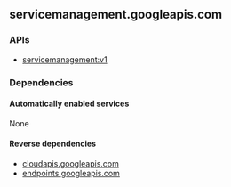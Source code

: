 ## servicemanagement.googleapis.com

### APIs

* [ servicemanagement:v1 ]( https://servicemanagement.googleapis.com/$discovery/rest?version=v1 )

### Dependencies

#### Automatically enabled services

None

#### Reverse dependencies

* [cloudapis.googleapis.com](../cloudapis.googleapis.com/)
* [endpoints.googleapis.com](../endpoints.googleapis.com/)
